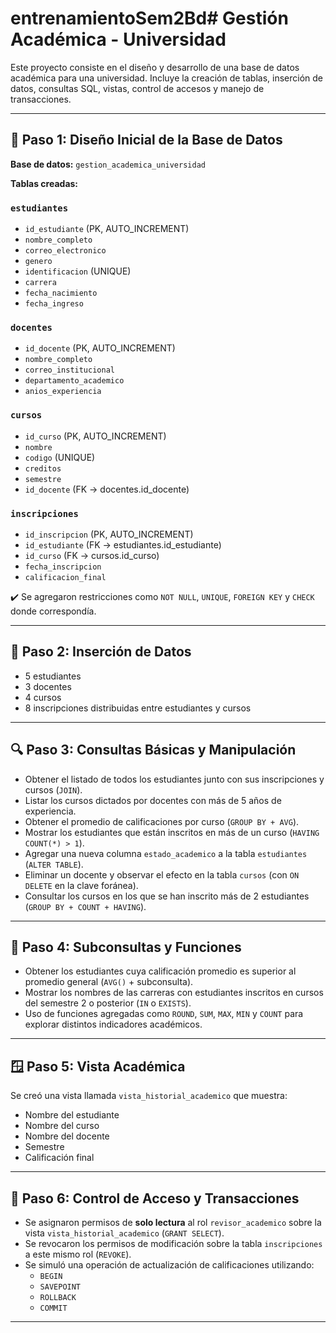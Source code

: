 # entrenamientoSem2Bd# Gestión Académica - Universidad

Este proyecto consiste en el diseño y desarrollo de una base de datos académica para una universidad. Incluye la creación de tablas, inserción de datos, consultas SQL, vistas, control de accesos y manejo de transacciones.

---

## 📌 Paso 1: Diseño Inicial de la Base de Datos

**Base de datos:** `gestion_academica_universidad`

**Tablas creadas:**

### `estudiantes`
- `id_estudiante` (PK, AUTO_INCREMENT)
- `nombre_completo`
- `correo_electronico`
- `genero`
- `identificacion` (UNIQUE)
- `carrera`
- `fecha_nacimiento`
- `fecha_ingreso`

### `docentes`
- `id_docente` (PK, AUTO_INCREMENT)
- `nombre_completo`
- `correo_institucional`
- `departamento_academico`
- `anios_experiencia`

### `cursos`
- `id_curso` (PK, AUTO_INCREMENT)
- `nombre`
- `codigo` (UNIQUE)
- `creditos`
- `semestre`
- `id_docente` (FK → docentes.id_docente)

### `inscripciones`
- `id_inscripcion` (PK, AUTO_INCREMENT)
- `id_estudiante` (FK → estudiantes.id_estudiante)
- `id_curso` (FK → cursos.id_curso)
- `fecha_inscripcion`
- `calificacion_final`

✔️ Se agregaron restricciones como `NOT NULL`, `UNIQUE`, `FOREIGN KEY` y `CHECK` donde correspondía.

---

## 🧪 Paso 2: Inserción de Datos

- 5 estudiantes
- 3 docentes
- 4 cursos
- 8 inscripciones distribuidas entre estudiantes y cursos

---

## 🔍 Paso 3: Consultas Básicas y Manipulación

- Obtener el listado de todos los estudiantes junto con sus inscripciones y cursos (`JOIN`).
- Listar los cursos dictados por docentes con más de 5 años de experiencia.
- Obtener el promedio de calificaciones por curso (`GROUP BY + AVG`).
- Mostrar los estudiantes que están inscritos en más de un curso (`HAVING COUNT(*) > 1`).
- Agregar una nueva columna `estado_academico` a la tabla `estudiantes` (`ALTER TABLE`).
- Eliminar un docente y observar el efecto en la tabla `cursos` (con `ON DELETE` en la clave foránea).
- Consultar los cursos en los que se han inscrito más de 2 estudiantes (`GROUP BY + COUNT + HAVING`).

---

## 🧠 Paso 4: Subconsultas y Funciones

- Obtener los estudiantes cuya calificación promedio es superior al promedio general (`AVG()` + subconsulta).
- Mostrar los nombres de las carreras con estudiantes inscritos en cursos del semestre 2 o posterior (`IN` o `EXISTS`).
- Uso de funciones agregadas como `ROUND`, `SUM`, `MAX`, `MIN` y `COUNT` para explorar distintos indicadores académicos.

---

## 🪟 Paso 5: Vista Académica

Se creó una vista llamada `vista_historial_academico` que muestra:

- Nombre del estudiante
- Nombre del curso
- Nombre del docente
- Semestre
- Calificación final

---

## 🔐 Paso 6: Control de Acceso y Transacciones

- Se asignaron permisos de **solo lectura** al rol `revisor_academico` sobre la vista `vista_historial_academico` (`GRANT SELECT`).
- Se revocaron los permisos de modificación sobre la tabla `inscripciones` a este mismo rol (`REVOKE`).
- Se simuló una operación de actualización de calificaciones utilizando:
  - `BEGIN`
  - `SAVEPOINT`
  - `ROLLBACK`
  - `COMMIT`

---

